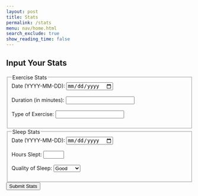 ```yaml
---
layout: post
title: Stats
permalink: /stats
menu: nav/home.html
search_exclude: true
show_reading_time: false
---
```

<html>
 <h2>Input Your Stats</h2>
    <form id="statsForm">
        <fieldset>
            <legend>Exercise Stats</legend>
            <label for="exerciseDate">Date (YYYY-MM-DD):</label>
            <input type="date" id="exerciseDate" name="exerciseDate" required><br><br>
            <label for="exerciseDuration">Duration (in minutes):</label>
            <input type="number" id="exerciseDuration" name="exerciseDuration" min="1" required><br><br>
            <label for="exerciseType">Type of Exercise:</label>
            <input type="text" id="exerciseType" name="exerciseType" required><br><br>
        </fieldset>
        <fieldset>
            <legend>Sleep Stats</legend>
            <label for="sleepDate">Date (YYYY-MM-DD):</label>
            <input type="date" id="sleepDate" name="sleepDate" required><br><br>
            <label for="sleepHours">Hours Slept:</label>
            <input type="number" id="sleepHours" name="sleepHours" min="1" max="24" required><br><br>
            <label for="sleepQuality">Quality of Sleep:</label>
            <select id="sleepQuality" name="sleepQuality">
                <option value="good">Good</option>
                <option value="average">Average</option>
                <option value="poor">Poor</option>
            </select><br><br>
        </fieldset>
        <button type="submit">Submit Stats</button>
    </form>
    <script>
        document.getElementById('statsForm').addEventListener('submit', function(event) {
            event.preventDefault(); // Prevent form from refreshing the page 
            // Get input values
            const exerciseDate = document.getElementById('exerciseDate').value;
            const exerciseDuration = document.getElementById('exerciseDuration').value;
            const exerciseType = document.getElementById('exerciseType').value;
            const sleepDate = document.getElementById('sleepDate').value;
            const sleepHours = document.getElementById('sleepHours').value;
            const sleepQuality = document.getElementById('sleepQuality').value;
            // Create the stat map object to send to the backend
            const statMap = {
                "exercise": {
                    "date": exerciseDate,
                    "duration": exerciseDuration,
                    "type": exerciseType
                },
                "sleep": {
                    "date": sleepDate,
                    "hours": sleepHours,
                    "quality": sleepQuality
                }
            };
            // Call the API to send the stats
            sendPersonStats(statMap);
        });
        async function sendPersonStats(statMap) {
            try {
                const response = await fetch("http://127.0.0.1:8082/api/person/setStats", {
                    method: "POST",
                    headers: {
                        "Content-Type": "application/json",
                    },
                    body: JSON.stringify(statMap), // Send the stat_map as JSON
                });
                if (response.ok) {
                    const personData = await response.json(); // Get the updated Person object from the server
                    console.log("Person stats updated successfully:", personData);
                    alert("Stats updated successfully!");
                } else {
                    console.error("Failed to update stats, status:", response.status);
                    alert("Failed to update stats.");
                }
            } catch (error) {
                console.error("Error during the API request:", error);
                alert("Error during API request.");
            }
        }
    </script>
</html>
